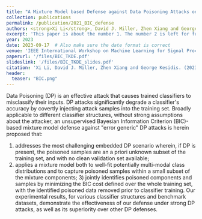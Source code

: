 ```yaml
---
title: "A Mixture Model based Defense against Data Poisoning Attacks on Classifiers "
collection: publications
permalink: /publication/2021_BIC_defense
authors: <strong>Xi Li</strong>, David J. Miller, Zhen Xiang and George Kesidis
excerpt: 'This paper is about the number 1. The number 2 is left for future work.'
year: 2023
date: 2023-09-17  # Also make sure the date format is correct
venue: 'IEEE International Workshop on Machine Learning for Signal Processing (<strong>MLSP</strong>)'
paperurl: '/files/BIC_TKDE.pdf'
slideslink: '/files/BIC_TKDE_slides.pdf'
citation: 'Xi Li, David J. Miller, Zhen Xiang and George Kesidis. (2023). "A Mixture Model based Defense against Data Poisoning Attacks on Classifiers." <i>MLSP</i>.'
header:
  teaser: "BIC.png"
---
```


Data Poisoning (DP) is an effective attack that causes trained classifiers to misclassify their inputs. DP attacks significantly degrade a classifier's accuracy by covertly injecting attack samples into the training set.
Broadly applicable to different classifier structures, without strong assumptions about the attacker, an unsupervised Bayesian Information Criterion (BIC)-based mixture model defense against "error generic" DP attacks 
is herein proposed that: 
1) addresses the most challenging embedded DP scenario wherein, if DP is present, the poisoned samples are an a priori unknown subset of the training set, and with no clean validation set available;
2) applies a mixture model both to well-fit potentially multi-modal class distributions and to capture poisoned samples within a small subset of the mixture components; 3) jointly identifies poisoned components and samples by minimizing the BIC cost defined over the whole training set, with the identified poisoned data removed prior to classifier training. 
Our experimental results, for various classifier structures and benchmark datasets, demonstrate the effectiveness of our defense under strong DP attacks, as well as its superiority over other DP defenses.
